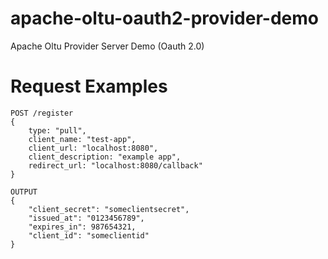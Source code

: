 apache-oltu-oauth2-provider-demo
================================

Apache Oltu Provider Server Demo (Oauth 2.0)


Request Examples
==
    POST /register
    {
        type: "pull",
    	client_name: "test-app",
      	client_url: "localhost:8080",
      	client_description: "example app",
      	redirect_url: "localhost:8080/callback"
    }

    OUTPUT
    {
        "client_secret": "someclientsecret",
        "issued_at": "0123456789",
        "expires_in": 987654321,
        "client_id": "someclientid"
    }


